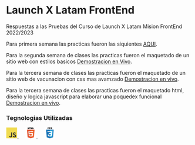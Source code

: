 # Launch X Latam FrontEnd

Respuestas a las Pruebas del Curso de Launch X Latam Mision FrontEnd 2022/2023

Para primera semana las practicas fueron las siquientes [AQUI](https://github.com/LuisRondon11/Launch_X_Latam_FrontEnd/tree/main/01-INTRO%20Pruebas).

Para la segunda semana de clases las practicas fueron el maquetado de un sitio web con estilos basicos [Demostracion en Vivo](https://luisrondon11.github.io/Launch_X_Latam_FrontEnd/02-HTML/index.html).

Para la tercera semana de clases las practicas fueron el maquetado de un sitio web de vacunacion con css mas avamzado [Demostracion en vivo](https://luisrondon11.github.io/Launch_X_Latam_FrontEnd/03-CSS/index.html).

Para la tercera semana de clases las practicas fueron el maquetado html, diseño y logica javascript para elaborar una poquedex funcional [Demostracion en vivo](https://luisrondon11.github.io/Launch_X_Latam_FrontEnd/04-JS/index.html).

### Tegnologias Utilizadas
<a href="https://developer.mozilla.org/en-US/docs/Web/JavaScript" target="_blank" rel="noreferrer"> <img src="https://raw.githubusercontent.com/devicons/devicon/master/icons/javascript/javascript-original.svg" alt="javascript" width="30" height="30"/> </a>  &emsp;   <a href="https://www.w3.org/html/" target="_blank" rel="noreferrer"> <img src="https://raw.githubusercontent.com/devicons/devicon/master/icons/html5/html5-original-wordmark.svg" alt="html5" width="30" height="30"/> </a>  &emsp;   <a href="https://www.w3schools.com/css/" target="_blank" rel="noreferrer"> <img src="https://raw.githubusercontent.com/devicons/devicon/master/icons/css3/css3-original-wordmark.svg" alt="css3" width="30" height="30"/> </a>
